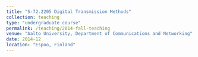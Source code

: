 ```yaml
---
title: "S-72.2205 Digital Transmission Methods"
collection: teaching
type: "undergraduate course"
permalink: /teaching/2014-fall-teaching
venue: "Aalto University, Department of Communications and Networking"
date: 2014-12
location: "Espoo, Finland"
---
```

